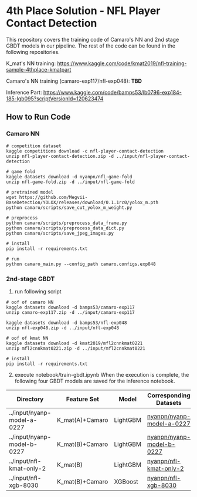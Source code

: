 # 4th Place Solution - NFL Player Contact Detection

This repository covers the training code of Camaro's NN and 2nd stage GBDT models in our pipeline.
The rest of the code can be found in the following repositories.

K_mat's NN training:
https://www.kaggle.com/code/kmat2019/nfl-training-sample-4thplace-kmatpart

Camaro's NN training (camaro-exp117/nfl-exp048):
**TBD**

Inference Part:
https://www.kaggle.com/code/bamps53/lb0796-exp184-185-lgb095?scriptVersionId=120623474

## How to Run Code

### Camaro NN
```
# competition dataset
kaggle competitions download -c nfl-player-contact-detection
unzip nfl-player-contact-detection.zip -d ../input/nfl-player-contact-detection

# game fold
kaggle datasets download -d nyanpn/nfl-game-fold
unzip nfl-game-fold.zip -d ../input/nfl-game-fold

# pretrained model
wget https://github.com/Megvii-BaseDetection/YOLOX/releases/download/0.1.1rc0/yolox_m.pth
python camaro/scripts/save_cut_yolox_m_weight.py

# preprocess
python camaro/scripts/preprocess_data_frame.py
python camaro/scripts/preprocess_data_dict.py
python camaro/scripts/save_jpeg_images.py

# install
pip install -r requirements.txt

# run
python camaro_main.py --config_path camaro.configs.exp048
```

### 2nd-stage GBDT

1. run following script
```
# oof of camaro NN
kaggle datasets download -d bamps53/camaro-exp117
unzip camaro-exp117.zip -d ../input/camaro-exp117

kaggle datasets download -d bamps53/nfl-exp048
unzip nfl-exp048.zip -d ../input/nfl-exp048

# oof of kmat NN
kaggle datasets download -d kmat2019/mfl2cnnkmat0221
unzip mfl2cnnkmat0221.zip -d ../input/mfl2cnnkmat0221

# install
pip install -r requirements.txt
```

2. execute notebook/train-gbdt.ipynb
When the execution is complete, the following four GBDT models are saved for the inference notebook.

| Directory                   | Feature Set     | Model    | Corresponding Datasets                                                                  |
|-----------------------------|-----------------|----------|-----------------------------------------------------------------------------------------|
| ../input/nyanp-model-a-0227 | K_mat(A)+Camaro | LightGBM | [nyanpn/nyanp-model-a-0227](https://www.kaggle.com/datasets/nyanpn/nyanp-model-a-0227/) |
| ../input/nyanp-model-b-0227 | K_mat(B)+Camaro | LightGBM | [nyanpn/nyanp-model-b-0227](https://www.kaggle.com/datasets/nyanpn/nyanp-model-b-0227/) |
| ../input/nfl-kmat-only-2    | K_mat(B)        | LightGBM | [nyanpn/nfl-kmat-only-2](https://www.kaggle.com/datasets/nyanpn/nfl-kmat-only-2)        |
| ../input/nfl-xgb-8030       | K_mat(B)+Camaro | XGBoost  | [nyanpn/nfl-xgb-8030](https://www.kaggle.com/datasets/nyanpn/nfl-xgb-8030)              |
